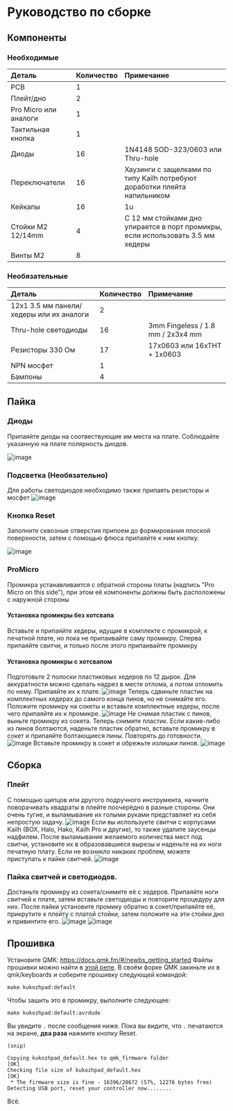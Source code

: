 # Руководство по сборке

## Компоненты
### Необходимые
| Деталь | Количество | Примечание |
|:-|:-|:-|
| PCB                   | 1      | |
| Плейт/дно             | 2      | |
| Pro Micro или аналоги | 1      | |
| Тактильная кнопка     | 1      | |
| Диоды                 | 16     | 1N4148 SOD-323/0603 или Thru-hole |
| Переключатели         | 16     | Хаузинги с защелками по типу Kailh потребуют доработки плейта напильником |
| Кейкапы               | 16     | 1u |
| Стойки M2 12/14mm     | 4      | С 12 мм стойками дно упирается в порт промикры, если использовать 3.5 мм хедеры |
| Винты M2              | 8      | |


### Необязательные
| Деталь | Количество | Примечание |
|:-|:-|:-|
| 12х1 3.5 мм панели/хедеры или их аналоги   | 2 | |
| Thru-hole светодиоды  | 16 | 3mm Fingeless / 1.8 mm / 2x3x4 mm|
| Резисторы 330 Ом      | 17 | 17x0603 или 16xTHT + 1x0603|
| NPN мосфет            | 1  | |
| Бампоны               | 4  | |


## Пайка
### Диоды

Припаяйте диоды на соотвествующие им места на плате. Соблюдайте указанную на плате полярность диодов.

![image](https://i.imgur.com/fshrN9s.jpg)


### Подсветка (Необязательно)

Для работы светодиодов необходимо также припаять резисторы и мосфет
![image](https://i.imgur.com/v1R1uE3.jpg)

### Кнопка Reset
 
Заполните сквозные отверстия припоем до формирования плоской поверхности, затем с помощью флюса припаяйте к ним кнопку.

![image](https://i.imgur.com/p3CwNNu.jpg)

### ProMicro

Промикра устанавливается с обратной стороны платы (надпись "Pro Micro on this side"), при этом её компоненты должны быть расположены с наружной стороны

#### __Установка промикры без хотсвапа__
Вставьте и припаяйте хедеры, идущие в комплекте с промикрой, к печатной плате, но пока не припаивайте саму промикру. Сперва припаяйте свитчи, и только после этого припаивайте промикру

#### __Установка промикры с хотсвапом__
Подготовьте 2 полоски пластиковых хедеров по 12 дырок. Для аккуратности можно сделать надрез в месте отлома, а потом отломить по нему. Припаяйте их к плате.
![image](https://i.imgur.com/tf0isCd.jpg)
Теперь сдвиньте пластик на комплектных хедерах до самого конца пинов, но не снимайте его. Положите промикру на сокеты и вставьте комплектные хедеры, после чего припаяйте их к промикре.
![image](https://i.imgur.com/czkm85q.jpg)
Не снимая пластик с пинов, выньте промикру из сокета. Теперь снимите пластик. Если какие-либо из пинов болтаются, наденьте пластик обратно, вставьте промикру в сокет и припаяйте болтающиеся пины. Повторять до готовности.
![image](https://i.imgur.com/uLNaW9A.jpg)
Вставьте промикру в сокет и обрежьте излишки пинов.
![image](https://i.imgur.com/0zDNZuZ.jpg)

## Сборка
### Плейт
С помощью щипцов или другого подручного инструмента, начните поворачивать квадраты в плейте поочерёдно в разные стороны. Они очень тугие, и выламывание их голыми руками представляет из себя непростую задачу.
![image](https://i.imgur.com/7EcAMrc.jpg)
Если вы используете свитчи с корпусами Kailh (BOX, Halo, Hako, Kailh Pro и другие), то также удалите заусенцы надфилем. 
После выламывания желаемого количества мест под свитчи, установите их в образовавшиеся вырезы и наденьте на их ноги печатную плату. Если не возникло никаких проблем, можете приступать к пайке свитчей.
![image](https://i.imgur.com/kPObTLE.jpg)

### Пайка свитчей и светодиодов.
Достаньте промикру из сокета/снимите её с хедеров. Припаяйте ноги свитчей к плате, затем вставьте светодиоды и повторите процедуру для них.
После пайки установите промику обратно в сокет/припаяйте её, прикрутите к плейту с платой стойки, затем положите на эти стойки дно и привинтите его.
![image](https://i.imgur.com/XPU5XI6.jpg)
![image](https://i.imgur.com/yMQ1j1n.jpg)

## Прошивка
Установите QMK:
https://docs.qmk.fm/#/newbs_getting_started
Файлы прошивки можно найти в [этой репе](https://github.com/Uselessful/keyboard-things/tree/test/qmk_dump/kukozhpad).
В своём форке QMK закиньте их в qmk/keyboards и соберите прошивку следующей командой:

```
make kukozhpad:default
```

Чтобы зашить это в промикру, выполните следующее:

```
make kukozhpad:default:avrdude
```

Вы увидите `.` после сообщения ниже.
Пока вы видите, что `.` печатаются на экране, __два раза__ нажмите кнопку Reset.

```
(snip)

Copying kukozhpad_default.hex to qmk_firmware folder                                               [OK]
Checking file size of kukozhpad_default.hex                                                        [OK]
 * The firmware size is fine - 16396/28672 (57%, 12276 bytes free)
Detecting USB port, reset your controller now........
```

Всё.
